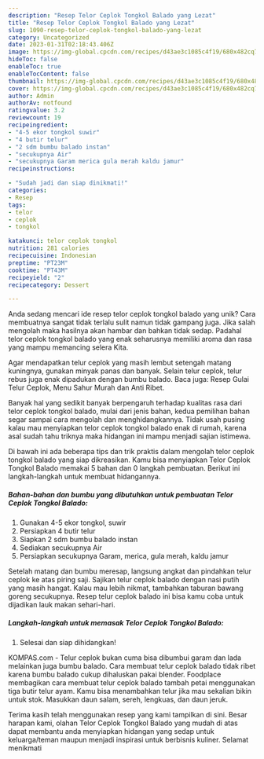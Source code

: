 ```yaml
---
description: "Resep Telor Ceplok Tongkol Balado yang Lezat"
title: "Resep Telor Ceplok Tongkol Balado yang Lezat"
slug: 1090-resep-telor-ceplok-tongkol-balado-yang-lezat
category: Uncategorized
date: 2023-01-31T02:18:43.406Z
image: https://img-global.cpcdn.com/recipes/d43ae3c1085c4f19/680x482cq70/telor-ceplok-tongkol-balado-foto-resep-utama.jpg
hideToc: false
enableToc: true
enableTocContent: false
thumbnail: https://img-global.cpcdn.com/recipes/d43ae3c1085c4f19/680x482cq70/telor-ceplok-tongkol-balado-foto-resep-utama.jpg
cover: https://img-global.cpcdn.com/recipes/d43ae3c1085c4f19/680x482cq70/telor-ceplok-tongkol-balado-foto-resep-utama.jpg
author: Admin
authorAv: notfound
ratingvalue: 3.2
reviewcount: 19
recipeingredient:
- "4-5 ekor tongkol suwir"
- "4 butir telur"
- "2 sdm bumbu balado instan"
- "secukupnya Air"
- "secukupnya Garam merica gula merah kaldu jamur"
recipeinstructions:

- "Sudah jadi dan siap dinikmati!"
categories:
- Resep
tags:
- telor
- ceplok
- tongkol

katakunci: telor ceplok tongkol 
nutrition: 281 calories
recipecuisine: Indonesian
preptime: "PT23M"
cooktime: "PT43M"
recipeyield: "2"
recipecategory: Dessert

---
```





Anda sedang mencari ide resep telor ceplok tongkol balado yang unik? Cara membuatnya sangat tidak terlalu sulit namun tidak gampang juga. Jika salah mengolah maka hasilnya akan hambar dan bahkan tidak sedap. Padahal telor ceplok tongkol balado yang enak seharusnya memiliki aroma dan rasa yang mampu memancing selera Kita.





Agar mendapatkan telur ceplok yang masih lembut setengah matang kuningnya, gunakan minyak panas dan banyak. Selain telur ceplok, telur rebus juga enak dipadukan dengan bumbu balado. Baca juga: Resep Gulai Telur Ceplok, Menu Sahur Murah dan Anti Ribet.

Banyak hal yang sedikit banyak berpengaruh terhadap kualitas rasa dari telor ceplok tongkol balado, mulai dari jenis bahan, kedua pemilihan bahan segar sampai cara mengolah dan menghidangkannya. Tidak usah pusing kalau mau menyiapkan telor ceplok tongkol balado enak di rumah, karena asal sudah tahu triknya maka hidangan ini mampu menjadi sajian istimewa.






Di bawah ini ada beberapa tips dan trik praktis dalam mengolah telor ceplok tongkol balado yang siap dikreasikan. Kamu bisa menyiapkan Telor Ceplok Tongkol Balado memakai 5 bahan dan 0 langkah pembuatan. Berikut ini langkah-langkah untuk membuat hidangannya.

<!--inarticleads1-->

##### Bahan-bahan dan bumbu yang dibutuhkan untuk pembuatan Telor Ceplok Tongkol Balado:

1. Gunakan 4-5 ekor tongkol, suwir
1. Persiapkan 4 butir telur
1. Siapkan 2 sdm bumbu balado instan
1. Sediakan secukupnya Air
1. Persiapkan secukupnya Garam, merica, gula merah, kaldu jamur


Setelah matang dan bumbu meresap, langsung angkat dan pindahkan telur ceplok ke atas piring saji. Sajikan telur ceplok balado dengan nasi putih yang masih hangat. Kalau mau lebih nikmat, tambahkan taburan bawang goreng secukupnya. Resep telur ceplok balado ini bisa kamu coba untuk dijadikan lauk makan sehari-hari. 

<!--inarticleads2-->

##### Langkah-langkah untuk memasak Telor Ceplok Tongkol Balado:


1. Selesai dan siap dihidangkan!

KOMPAS.com - Telur ceplok bukan cuma bisa dibumbui garam dan lada melainkan juga bumbu balado. Cara membuat telur ceplok balado tidak ribet karena bumbu balado cukup dihaluskan pakai blender. Foodplace membagikan cara membuat telur ceplok balado tambah petai menggunakan tiga butir telur ayam. Kamu bisa menambahkan telur jika mau sekalian bikin untuk stok. Masukkan daun salam, sereh, lengkuas, dan daun jeruk. 

Terima kasih telah menggunakan resep yang kami tampilkan di sini. Besar harapan kami, olahan Telor Ceplok Tongkol Balado yang mudah di atas dapat membantu anda menyiapkan hidangan yang sedap untuk keluarga/teman maupun menjadi inspirasi untuk berbisnis kuliner. Selamat menikmati
